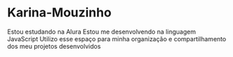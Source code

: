 # Karina-Mouzinho
Estou estudando na Alura
Estou me desenvolvendo na linguagem JavaScript
Utilizo esse espaço para minha organização e compartilhamento dos meu projetos desenvolvidos
